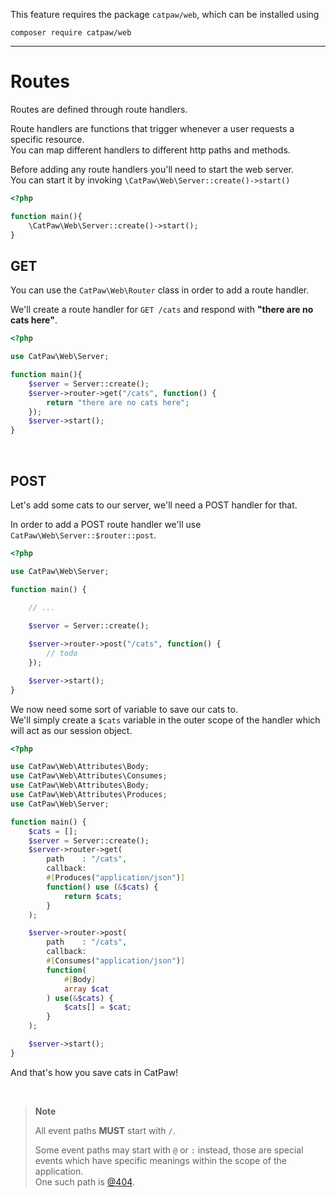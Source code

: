 This feature requires the package `catpaw/web`, which can be installed using<br/>
```
composer require catpaw/web
```
<hr/>

# Routes

Routes are defined through route handlers.

Route handlers are functions that trigger whenever a user requests a specific resource.<br/>
You can map different handlers to different http paths and methods.

Before adding any route handlers you'll need to start the web server.<br/>
You can start it by invoking `\CatPaw\Web\Server::create()->start()`

```php
<?php

function main(){
    \CatPaw\Web\Server::create()->start();
}

```

## GET

You can use the ```CatPaw\Web\Router``` class in order to add a route handler.<br />

We'll create a route handler for ```GET /cats``` and respond with <b>"there are no cats here"</b>.

```php
<?php

use CatPaw\Web\Server;

function main(){
    $server = Server::create();
    $server->router->get("/cats", function() {
        return "there are no cats here";
    });
    $server->start();
}

```
<br/>

## POST

Let's add some cats to our server, we'll need a POST handler for that.

In order to add a POST route handler we'll use ```CatPaw\Web\Server::$router::post```.

```php
<?php

use CatPaw\Web\Server;

function main() {
    
    // ...

    $server = Server::create();

    $server->router->post("/cats", function() {
        // todo
    });

    $server->start();
}
```

We now need some sort of variable to save our cats to.<br/>
We'll simply create a `$cats` variable in the outer scope of the handler which will act as our session object.

```php
<?php

use CatPaw\Web\Attributes\Body;
use CatPaw\Web\Attributes\Consumes;
use CatPaw\Web\Attributes\Body;
use CatPaw\Web\Attributes\Produces;
use CatPaw\Web\Server;

function main() {
    $cats = [];
    $server = Server::create();
    $server->router->get(
        path    : "/cats",
        callback:
        #[Produces("application/json")]
        function() use (&$cats) {
            return $cats;
        }
    );

    $server->router->post(
        path    : "/cats",
        callback:
        #[Consumes("application/json")]
        function(
            #[Body] 
            array $cat
        ) use(&$cats) {
            $cats[] = $cat;
        }
    );

    $server->start();
}
```

And that's how you save cats in CatPaw!

<br />

> **Note**
>
> All event paths **MUST** start with `/`.
>
> Some event paths may start with `@` or `:` instead, those are special events which have specific meanings within the scope of
> the application.<br />
> One such path is [@404](./3.route-not-found.md).

